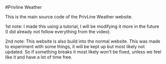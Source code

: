 #Privline Weather

This is the main source code of the PrivLine Weather website.


1st note: I made this using a tutorial, I will be modifying it more in the future (I did already not follow everything from the video).

2nd note:  This website is also build into the normal website. This was made to experiment with some things, it will be kept up but most likely not updated. So if something breaks it most likely won't be fixed, unless we feel like it and have a lot of time free.
